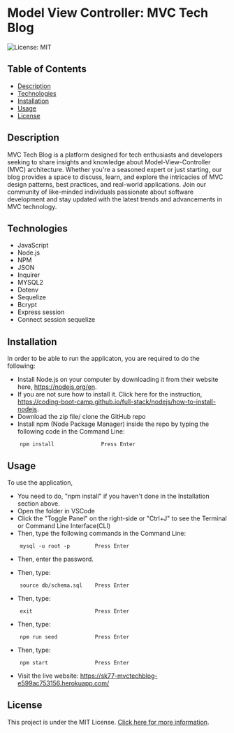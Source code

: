 # Model View Controller: MVC Tech Blog
![License: MIT](https://img.shields.io/badge/License-MIT-yellow.svg)


## Table of Contents

- [Description](#description)
- [Technologies](#technologies)
- [Installation](#installation)
- [Usage](#usage)
- [License](#license)


## Description

MVC Tech Blog is a platform designed for tech enthusiasts and developers seeking to share insights and knowledge about Model-View-Controller (MVC) architecture. Whether you're a seasoned expert or just starting, our blog provides a space to discuss, learn, and explore the intricacies of MVC design patterns, best practices, and real-world applications. Join our community of like-minded individuals passionate about software development and stay updated with the latest trends and advancements in MVC technology.


## Technologies

- JavaScript
- Node.js 
- NPM 
- JSON 
- Inquirer 
- MYSQL2 
- Dotenv 
- Sequelize
- Bcrypt
- Express session
- Connect session sequelize


## Installation

In order to be able to run the applicaton, you are required to do the following:

- Install Node.js on your computer by downloading it from their website here, https://nodejs.org/en.
- If you are not sure how to install it. Click here for the instruction, https://coding-boot-camp.github.io/full-stack/nodejs/how-to-install-nodejs.
- Download the zip file/ clone the GitHub repo 
- Install npm (Node Package Manager) inside the repo by typing the following code in the Command Line:

```
    npm install               Press Enter
```


## Usage

To use the application,
- You need to do, "npm install" if you haven't done in the Installation section above.
- Open the folder in VSCode
- Click the "Toggle Panel" on the right-side or "Ctrl+J" to see the Terminal or Command Line Interface(CLI)
- Then, type the following commands in the Command Line:

```
    mysql -u root -p        Press Enter
```
- Then, enter the password.

- Then, type:

```
    source db/schema.sql    Press Enter
```

- Then, type:

```
    exit                    Press Enter
```

- Then, type:

```
    npm run seed            Press Enter
```
- Then, type:

```
    npm start               Press Enter
```

- Visit the live website: https://sk77-mvctechblog-e599ac753156.herokuapp.com/ 


## License

This project is under the MIT License. [Click here for more information](https://opensource.org/licenses/MIT).
